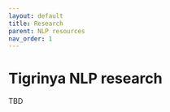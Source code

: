 ```yaml
---
layout: default
title: Research
parent: NLP resources
nav_order: 1
---
```

# Tigrinya NLP research

TBD